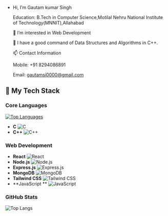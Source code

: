 - Hi, I’m Gautam kumar Singh
  
    Education: B.Tech in Computer Science,Motilal Nehru National Institute of Technology(MNNIT),Allahabad

    👀 I’m interested in Web Development

    🌱 I have a good command of Data Structures and Algorithms in C++.

    📫 Contact Information

    Mobile: +91 8294086891

    Email: gautamsi0000@gmail.com 


<!---
Gautam12546/Gautam12546 is a ✨ special ✨ repository because its `README.md` (this file) appears on your GitHub profile.
You can click the Preview link to take a look at your changes.
--->

## 🚀 My Tech Stack

### Core Languages
[![Top Languages](https://github-readme-stats.vercel.app/api/top-langs/?username=Gautam12546&layout=compact&theme=radical&hide=html,css,python,java&langs_count=6)](https://github.com/Gautam12546)

- **C** ![C](https://img.shields.io/badge/C-A8B9CC?style=flat&logo=c&logoColor=white)
- **C++** ![C++](https://img.shields.io/badge/C++-00599C?style=flat&logo=c%2B%2B&logoColor=white)

### Web Development
- **React** ![React](https://img.shields.io/badge/React-61DAFB?style=flat&logo=react&logoColor=black)
- **Node.js** ![Node.js](https://img.shields.io/badge/Node.js-339933?style=flat&logo=nodedotjs&logoColor=white)
- **Express.js** ![Express.js](https://img.shields.io/badge/Express.js-000000?style=flat&logo=express&logoColor=white)
- **MongoDB** ![MongoDB](https://img.shields.io/badge/MongoDB-47A248?style=flat&logo=mongodb&logoColor=white)
- **Tailwind CSS** ![Tailwind CSS](https://img.shields.io/badge/Tailwind_CSS-38B2AC?style=flat&logo=tailwind-css&logoColor=white)
- **JavaScript ** ![JavaScript](https://img.shields.io/badge/JavaScript-F7DF1E?style=flat&logo=javascript&logoColor=black)

### GitHub Stats
![Top Langs](https://github-readme-stats.vercel.app/api/top-langs/?username=Gautam12546&layout=pie)
  
